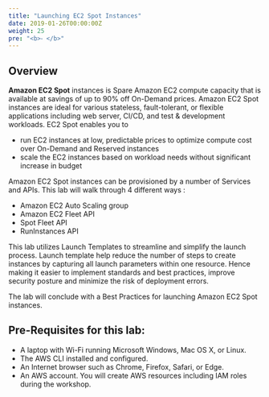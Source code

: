 ```yaml
---
title: "Launching EC2 Spot Instances"
date: 2019-01-26T00:00:00Z
weight: 25
pre: "<b>⁃ </b>"
---
```



## Overview

**Amazon EC2 Spot** instances is Spare Amazon EC2 compute capacity that is available at savings of up to 90% off On-Demand prices. Amazon EC2 Spot instances are ideal for various stateless, fault-tolerant, or flexible applications including web server, CI/CD, and test & development workloads. EC2 Spot enables you to

* run EC2 instances at low, predictable prices to optimize compute cost over On-Demand and Reserved instances
* scale the EC2 instances based on workload needs without significant increase in budget

Amazon EC2 Spot instances can be provisioned by a number of Services and APIs. This lab will walk through 4 different ways :

* Amazon EC2 Auto Scaling group
* Amazon EC2 Fleet API
* Spot Fleet API
* RunInstances API

This lab utilizes Launch Templates to streamline and simplify the launch process. Launch template help reduce the number of steps to create instances by capturing all launch parameters within one resource. Hence making it easier to implement standards and best practices, improve security posture and minimize the risk of deployment errors.

The lab will conclude with a Best Practices for launching Amazon EC2 Spot instances.

## Pre-Requisites for this lab:

 - A laptop with Wi-Fi running Microsoft Windows, Mac OS X, or Linux.
 - The AWS CLI installed and configured.
 - An Internet browser such as Chrome, Firefox, Safari, or Edge.
 - An AWS account. You will create AWS resources including IAM roles during the workshop.
